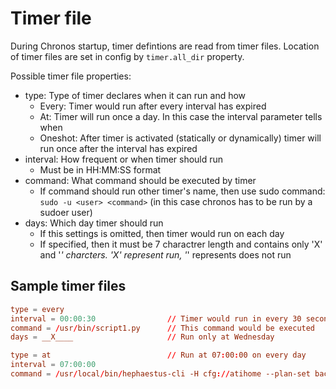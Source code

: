 # Timer file

During Chronos startup, timer defintions are read from timer files. Location of timer files are set in config by `timer.all_dir` property.

Possible timer file properties:
- type: Type of timer declares when it can run and how
  - Every: Timer would run after every interval has expired
  - At: Timer will run once a day. In this case the interval parameter tells when
  - Oneshot: After timer is activated (statically or dynamically) timer will run once after the interval has expired
- interval: How frequent or when timer should run
  - Must be in HH:MM:SS format
- command: What command should be executed by timer
  - If command should run other timer's name, then use sudo command: `sudo -u <user> <command>` (in this case chronos has to be run by a sudoer user)
- days: Which day timer should run
  - If this settings is omitted, then timer would run on each day
  - If specified, then it must be 7 charactrer length and contains only 'X' and '_' charcters. 'X' represent run, '_' represents does not run

## Sample timer files
```conf
type = every
interval = 00:00:30                // Timer would run in every 30 seconds
command = /usr/bin/script1.py      // This command would be executed
days = __X____                     // Run only at Wednesday
```

```conf
type = at                          // Run at 07:00:00 on every day
interval = 07:00:00
command = /usr/local/bin/hephaestus-cli -H cfg://atihome --plan-set backups --plan-name gitlab_backup exec
```

